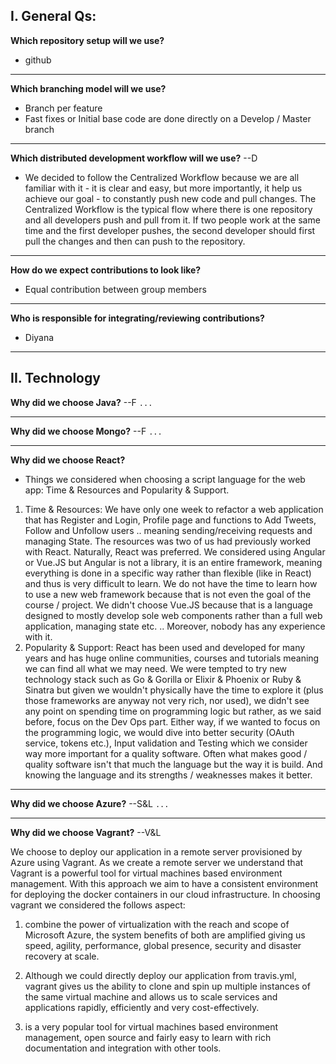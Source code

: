 I. General Qs:
----

**Which repository setup will we use?**
- github

***

**Which branching model will we use?**
- Branch per feature
- Fast fixes or Initial base code are done directly on a Develop / Master branch

***

**Which distributed development workflow will we use?** --D
- We decided to follow the Centralized Workflow because we are all familiar with it - it is clear and easy, but more importantly, it help us achieve our goal - to constantly push new code and pull changes. The Centralized Workflow is the typical flow where there is one repository and all developers push and pull from it. If two people work at the same time and the first developer pushes, the second developer should first pull the changes and then can push to the repository.

***

**How do we expect contributions to look like?**
- Equal contribution between group members

***

**Who is responsible for integrating/reviewing contributions?**
- Diyana

**************************************************************************

II. Technology 
----

**Why did we choose Java?** --F
```...```

***

**Why did we choose Mongo?** --F
```...```

***

**Why did we choose React?**
- Things we considered when choosing a script language for the web app: Time & Resources and Popularity & Support.
1. Time & Resources: We have only one week to refactor a web application that has Register and Login, Profile page and functions to Add Tweets, Follow and Unfollow users .. meaning sending/receiving requests and managing State. The resources was two of us had previously worked with React. Naturally, React was preferred. We considered using Angular or Vue.JS but Angular is not a library, it is an entire framework, meaning everything is done in a specific way rather than flexible (like in React) and thus is very difficult to learn. We do not have the time to learn how to use a new web framework because that is not even the goal of the course / project. We didn't choose Vue.JS because that is a language designed to mostly develop sole web components rather than a full web application, managing state etc. .. Moreover, nobody has any experience with it.
2. Popularity & Support: React has been used and developed for many years and has huge online communities, courses and tutorials meaning we can find all what we may need. We were tempted to try new technology stack such as Go & Gorilla or Elixir & Phoenix or Ruby & Sinatra but given we wouldn't physically have the time to explore it (plus those frameworks are anyway not very rich, nor used), we didn't see any point on spending time on programming logic but rather, as we said before, focus on the Dev Ops part. Either way, if we wanted to focus on the programming logic, we would dive into better security (OAuth service, tokens etc.), Input validation and Testing which we consider way more important for a quality software. Often what makes good / quality software isn't that much the language but the way it is build. And knowing the language and its strengths / weaknesses makes it better.

***

**Why did we choose Azure?** --S&L
```...```

***

**Why did we choose Vagrant?** --V&L

We choose to deploy our application in a remote server provisioned by Azure using Vagrant.
As we create a remote server we understand that Vagrant is a powerful tool for virtual machines based environment management.
With this approach we aim to have a consistent environment for deploying the docker containers in our cloud infrastructure.
In choosing vagrant we considered the follows aspect:

1. combine the power of virtualization with the reach and scope of Microsoft Azure, the system benefits of both are amplified giving us speed, agility, performance, global presence, security and disaster recovery at scale.

2. Although we could directly deploy our application from travis.yml, vagrant gives us the ability to clone and spin up multiple instances of the same virtual machine and allows us to scale services and applications rapidly, efficiently and very cost-effectively.

3. is a very popular tool for virtual machines based environment management, open source and fairly easy to learn with rich documentation and integration with other tools.
